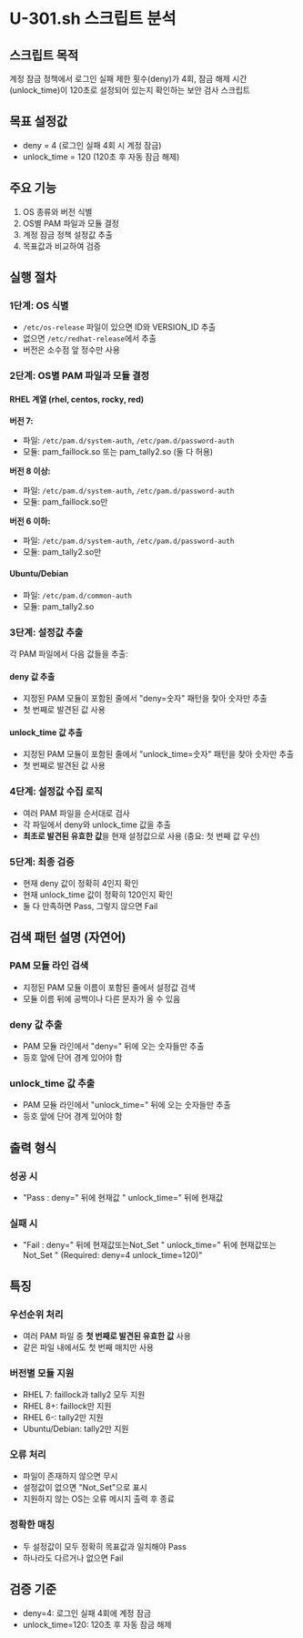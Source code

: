# U-301.sh 스크립트 분석

## 스크립트 목적
계정 잠금 정책에서 로그인 실패 제한 횟수(deny)가 4회, 잠금 해제 시간(unlock_time)이 120초로 설정되어 있는지 확인하는 보안 검사 스크립트

## 목표 설정값
- deny = 4 (로그인 실패 4회 시 계정 잠금)
- unlock_time = 120 (120초 후 자동 잠금 해제)

## 주요 기능
1. OS 종류와 버전 식별
2. OS별 PAM 파일과 모듈 결정
3. 계정 잠금 정책 설정값 추출
4. 목표값과 비교하여 검증

## 실행 절차

### 1단계: OS 식별
- `/etc/os-release` 파일이 있으면 ID와 VERSION_ID 추출
- 없으면 `/etc/redhat-release`에서 추출
- 버전은 소수점 앞 정수만 사용

### 2단계: OS별 PAM 파일과 모듈 결정

#### RHEL 계열 (rhel, centos, rocky, red)
**버전 7:**
- 파일: `/etc/pam.d/system-auth`, `/etc/pam.d/password-auth`
- 모듈: pam_faillock.so 또는 pam_tally2.so (둘 다 허용)

**버전 8 이상:**
- 파일: `/etc/pam.d/system-auth`, `/etc/pam.d/password-auth`  
- 모듈: pam_faillock.so만

**버전 6 이하:**
- 파일: `/etc/pam.d/system-auth`, `/etc/pam.d/password-auth`
- 모듈: pam_tally2.so만

#### Ubuntu/Debian
- 파일: `/etc/pam.d/common-auth`
- 모듈: pam_tally2.so

### 3단계: 설정값 추출
각 PAM 파일에서 다음 값들을 추출:

#### deny 값 추출
- 지정된 PAM 모듈이 포함된 줄에서 "deny=숫자" 패턴을 찾아 숫자만 추출
- 첫 번째로 발견된 값 사용

#### unlock_time 값 추출  
- 지정된 PAM 모듈이 포함된 줄에서 "unlock_time=숫자" 패턴을 찾아 숫자만 추출
- 첫 번째로 발견된 값 사용

### 4단계: 설정값 수집 로직
- 여러 PAM 파일을 순서대로 검사
- 각 파일에서 deny와 unlock_time 값을 추출
- **최초로 발견된 유효한 값**을 현재 설정값으로 사용 (중요: 첫 번째 값 우선)

### 5단계: 최종 검증
- 현재 deny 값이 정확히 4인지 확인
- 현재 unlock_time 값이 정확히 120인지 확인
- 둘 다 만족하면 Pass, 그렇지 않으면 Fail

## 검색 패턴 설명 (자연어)

### PAM 모듈 라인 검색
- 지정된 PAM 모듈 이름이 포함된 줄에서 설정값 검색
- 모듈 이름 뒤에 공백이나 다른 문자가 올 수 있음

### deny 값 추출
- PAM 모듈 라인에서 "deny=" 뒤에 오는 숫자들만 추출
- 등호 앞에 단어 경계 있어야 함

### unlock_time 값 추출
- PAM 모듈 라인에서 "unlock_time=" 뒤에 오는 숫자들만 추출  
- 등호 앞에 단어 경계 있어야 함

## 출력 형식

### 성공 시
- "Pass : deny=" 뒤에 현재값 " unlock_time=" 뒤에 현재값

### 실패 시  
- "Fail : deny=" 뒤에 현재값또는Not_Set " unlock_time=" 뒤에 현재값또는Not_Set " (Required: deny=4 unlock_time=120)"

## 특징

### 우선순위 처리
- 여러 PAM 파일 중 **첫 번째로 발견된 유효한 값** 사용
- 같은 파일 내에서도 첫 번째 매치만 사용

### 버전별 모듈 지원
- RHEL 7: faillock과 tally2 모두 지원
- RHEL 8+: faillock만 지원  
- RHEL 6-: tally2만 지원
- Ubuntu/Debian: tally2만 지원

### 오류 처리
- 파일이 존재하지 않으면 무시
- 설정값이 없으면 "Not_Set"으로 표시
- 지원하지 않는 OS는 오류 메시지 출력 후 종료

### 정확한 매칭
- 두 설정값이 모두 정확히 목표값과 일치해야 Pass
- 하나라도 다르거나 없으면 Fail

## 검증 기준
- deny=4: 로그인 실패 4회에 계정 잠금
- unlock_time=120: 120초 후 자동 잠금 해제